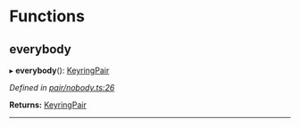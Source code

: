 

# Functions

<a id="everybody"></a>

##  everybody

▸ **everybody**(): [KeyringPair](../interfaces/_types_.keyringpair.md)

*Defined in [pair/nobody.ts:26](https://github.com/polkadot-js/common/blob/6335c35/packages/keyring/src/pair/nobody.ts#L26)*

**Returns:** [KeyringPair](../interfaces/_types_.keyringpair.md)

___

